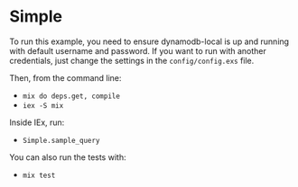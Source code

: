 # Simple

To run this example, you need to ensure dynamodb-local is up and running with
default username and password. If you want to run with another
credentials, just change the settings in the `config/config.exs` file.

Then, from the command line:

* `mix do deps.get, compile`
* `iex -S mix`

Inside IEx, run:

* `Simple.sample_query`

You can also run the tests with:

* `mix test`
